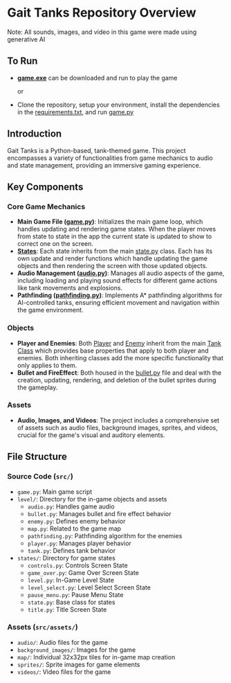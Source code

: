 # Gait Tanks Repository Overview
Note: All sounds, images, and video in this game were made using generative AI

## To Run
- **[game.exe](https://github.com/ColeArduser/gait_tanks/blob/master/dist/game.exe)** can be downloaded and run to play the game

  or

- Clone the repository, setup your environment, install the dependencies in the [requirements.txt](https://github.com/ColeArduser/gait_tanks/blob/master/requirements.txt), and run [game.py](https://github.com/ColeArduser/gait_tanks/blob/master/src/game.py)

## Introduction
Gait Tanks is a Python-based, tank-themed game. This project encompasses a variety of functionalities from game mechanics to audio and state management, providing an immersive gaming experience.

## Key Components

### Core Game Mechanics
- **Main Game File ([game.py](https://github.com/ColeArduser/gait_tanks/blob/master/src/game.py))**: Initializes the main game loop, which handles updating and rendering game states. When the player moves from state to state in the app the current state is updated to show to correct one on the screen.
- **[States](https://github.com/ColeArduser/gait_tanks/blob/master/src/states/)**: Each state inherits from the main [state.py](https://github.com/ColeArduser/gait_tanks/blob/master/src/states/state.py) class. Each has its own update and render functions which handle updating the game objects and then rendering the screen with those updated objects.
- **Audio Management ([audio.py](https://github.com/ColeArduser/gait_tanks/blob/master/src/level/audio.py))**: Manages all audio aspects of the game, including loading and playing sound effects for different game actions like tank movements and explosions.
- **Pathfinding ([pathfinding.py](https://github.com/ColeArduser/gait_tanks/blob/master/src/level/pathfinding.py))**: Implements A* pathfinding algorithms for AI-controlled tanks, ensuring efficient movement and navigation within the game environment.

### Objects
- **Player and Enemies**: Both [Player](https://github.com/ColeArduser/gait_tanks/blob/master/src/level/player.py) and [Enemy](https://github.com/ColeArduser/gait_tanks/blob/master/src/level/enemy.py) inherit from the main [Tank Class](https://github.com/ColeArduser/gait_tanks/blob/master/src/level/tank.py) which provides base properties that apply to both player and enemies. Both inheriting classes add the more specific functionality that only applies to them.
- **Bullet and FireEffect**: Both housed in the [bullet.py](https://github.com/ColeArduser/gait_tanks/blob/master/src/level/bullet.py) file and deal with the creation, updating, rendering, and deletion of the bullet sprites during the gameplay.

### Assets
- **Audio, Images, and Videos**: The project includes a comprehensive set of assets such as audio files, background images, sprites, and videos, crucial for the game's visual and auditory elements.

## File Structure

### Source Code (`src/`)
- `game.py`: Main game script
- `level/`: Directory for the in-game objects and assets
  - `audio.py`: Handles game audio
  - `bullet.py`: Manages bullet and fire effect behavior
  - `enemy.py`: Defines enemy behavior
  - `map.py`: Related to the game map
  - `pathfinding.py`: Pathfinding algorithm for the enemies
  - `player.py`: Manages player behavior
  - `tank.py`: Defines tank behavior
- `states/`: Directory for game states
  - `controls.py`: Controls Screen State
  - `game_over.py`: Game Over Screen State
  - `level.py`: In-Game Level State
  - `level_select.py`: Level Select Screen State
  - `pause_menu.py`: Pause Menu State
  - `state.py`: Base class for states
  - `title.py`: Title Screen State

### Assets (`src/assets/`)
- `audio/`: Audio files for the game
- `background_images/`: Images for the game
- `map/`: Individual 32x32px tiles for in-game map creation
- `sprites/`: Sprite images for game elements
- `videos/`: Video files for the game
